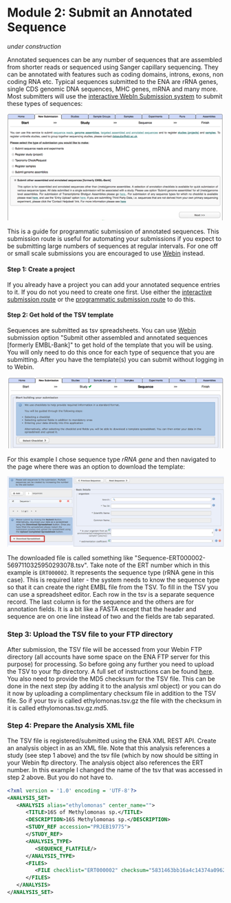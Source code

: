 # Module 2: Submit an Annotated Sequence

*under construction*

Annotated sequences can be any number of sequences that are assembled from shorter reads or sequenced using Sanger capillary sequencing. They can be annotated with features such as coding domains, introns, exons, non coding RNA etc. Typical sequences submitted to the ENA are rRNA genes, single CDS genomic DNA sequences, MHC genes, mRNA and many more. Most submitters will use the [interactive WebIn Submission system](https://www.ebi.ac.uk/ena/submit/sra/#submissions) to submit these types of sequences:

![annotated sequences](images/prog_02_p01.png)

This is a guide for programmatic submission of annotated sequences. This submission route is useful for automating your submissions if you expect to be submitting large numbers of sequences at regular intervals. For one off or small scale submissions you are encouraged to use [Webin](https://www.ebi.ac.uk/ena/submit/sra/#submissions) instead.

#### Step 1: Create a project

If you already have a project you can add your annotated sequence entries to it. If you do not you need to create one first. Use either the <a href="./mod_02.html">interactive submission route</a> or the <a href="./prog_01.html">programmatic submission route</a> to do this.

#### Step 2: Get hold of the TSV template

Sequences are submitted as tsv spreadsheets. You can use [Webin](https://www.ebi.ac.uk/ena/submit/sra/#submissions) submission option "Submit other assembled and annotated sequences [formerly EMBL-Bank]" to get hold of the template that you will be using. You will only need to do this once for each type of sequence that you are submitting. After you have the template(s) you can submit without logging in to Webin.

![annotated sequences](images/prog_02_p02.png)

For this example I chose sequence type *rRNA gene* and then navigated to the page where there was an option to download the template:

![annotated sequences](images/prog_02_p03.png)

The downloaded file is called something like "Sequence-ERT000002-5697110325950293078.tsv". Take note of the ERT number which in this example is `ERT000002`. It represents the sequence type (rRNA gene in this case). This is required later - the system needs to know the sequence type so that it can create the right EMBL file from the TSV. To fill in the TSV you can use a spreadsheet editor. Each row in the tsv is a separate sequence record. The last column is for the sequence and the others are for annotation fields. It is a bit like a FASTA except that the header and sequence are on one line instead of two and the fields are tab separated.

### Step 3: Upload the TSV file to your FTP directory

After submission, the TSV file will be accessed from your Webin FTP directory (all accounts have some space on the ENA FTP server for this purpose) for processing. So before going any further you need to upload the TSV to your ftp directory. A full set of instructions can be found [here](http://www.ebi.ac.uk/ena/about/sra_data_up). You also need to provide the MD5 checksum for the TSV file. This can be done in the next step (by adding it to the analysis xml object) or you can do it now by uploading a complimentary checksum file in addition to the TSV file. So if your tsv is called ethylomonas.tsv.gz the file with the checksum in it is called ethylomonas.tsv.gz.md5.


### Step 4: Prepare the Analysis XML file

The TSV file is registered/submitted using the ENA XML REST API. Create an analysis object in as an XML file. Note that this analysis references a study (see step 1 above) and the tsv file (which by now should be sitting in your Webin ftp directory. The analysis object also references the ERT number. In this example I changed the name of the tsv that was accessed in step 2 above. But you do not have to. 

```xml
<?xml version = '1.0' encoding = 'UTF-8'?>
<ANALYSIS_SET>
   <ANALYSIS alias="ethylomonas" center_name="">
      <TITLE>16S of Methylomonas sp.</TITLE>
      <DESCRIPTION>16S Methylomonas sp.</DESCRIPTION>
      <STUDY_REF accession="PRJEB19775">
      </STUDY_REF>
      <ANALYSIS_TYPE>
         <SEQUENCE_FLATFILE/>
      </ANALYSIS_TYPE>
      <FILES>
         <FILE checklist="ERT000002" checksum="5831463bb16a4c14374a0962d5a353cc" checksum_method="MD5" filename="ethylomonas.tsv.gz" filetype="tab"/>
      </FILES>
   </ANALYSIS>
</ANALYSIS_SET>
```
